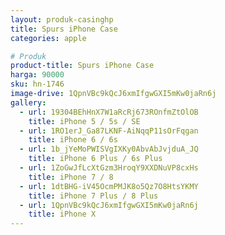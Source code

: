 ```yaml
---
layout: produk-casinghp
title: Spurs iPhone Case
categories: apple

# Produk
product-title: Spurs iPhone Case
harga: 90000
sku: hn-1746
image-drive: 1QpnVBc9kQcJ6xmIfgwGXI5mKw0jaRn6j
gallery:
  - url: 19304BEhHnX7W1aRcRj673ROnfmZtOlOB
    title: iPhone 5 / 5s / SE
  - url: 1RO1erJ_Ga87LKNF-AiNqqP11sOrFqgan
    title: iPhone 6 / 6s
  - url: 1b_jYeMoPWISVgIXKy0AbvAbJvjduA_JQ
    title: iPhone 6 Plus / 6s Plus
  - url: 1ZoGwJfLcXtGzm3HroqY9XXDNuVP8cxHs
    title: iPhone 7 / 8
  - url: 1dtBHG-iV45OcmPMJK8o5Qz7O8HtsYKMY
    title: iPhone 7 Plus / 8 Plus
  - url: 1QpnVBc9kQcJ6xmIfgwGXI5mKw0jaRn6j
    title: iPhone X
---
```

